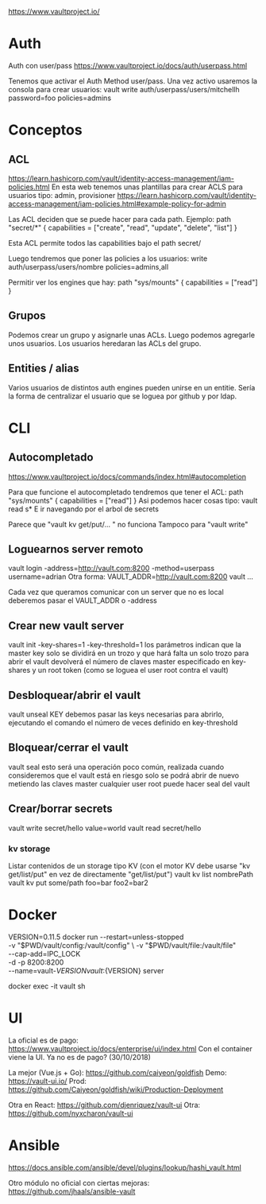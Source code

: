 https://www.vaultproject.io/

# Auth
Auth con user/pass
https://www.vaultproject.io/docs/auth/userpass.html

Tenemos que activar el Auth Method user/pass.
Una vez activo usaremos la consola para crear usuarios:
vault write auth/userpass/users/mitchellh password=foo policies=admins


# Conceptos

## ACL
https://learn.hashicorp.com/vault/identity-access-management/iam-policies.html
En esta web tenemos unas plantillas para crear ACLS para usuarios tipo: admin, provisioner
  https://learn.hashicorp.com/vault/identity-access-management/iam-policies.html#example-policy-for-admin


Las ACL deciden que se puede hacer para cada path.
Ejemplo:
path "secret/*" {
  capabilities = ["create", "read", "update", "delete", "list"]
}

Esta ACL permite todos las capabilities bajo el path secret/

Luego tendremos que poner las policies a los usuarios:
write auth/userpass/users/nombre policies=admins,all


Permitir ver los engines que hay:
path "sys/mounts"
{
  capabilities = ["read"]
}


## Grupos
Podemos crear un grupo y asignarle unas ACLs.
Luego podemos agregarle unos usuarios.
Los usuarios heredaran las ACLs del grupo.


## Entities / alias
Varios usuarios de distintos auth engines pueden unirse en un entitie.
Sería la forma de centralizar el usuario que se loguea por github y por ldap.



# CLI

## Autocompletado
https://www.vaultproject.io/docs/commands/index.html#autocompletion

Para que funcione el autocompletado tendremos que tener el ACL:
path "sys/mounts" {
    capabilities = ["read"]
}
Asi podemos hacer cosas tipo:
vault read s*<TAB>
E ir navegando por el arbol de secrets

Parece que "vault kv get/put/... <TAB>" no funciona
Tampoco para "vault write"


## Loguearnos server remoto
vault login -address=http://vault.com:8200 -method=userpass username=adrian
Otra forma:
VAULT_ADDR=http://vault.com:8200 vault ...

Cada vez que queramos comunicar con un server que no es local deberemos pasar el VAULT_ADDR o -address

## Crear new vault server
vault init -key-shares=1 -key-threshold=1
  los parámetros indican que la master key solo se dividirá en un trozo y que hará falta un solo trozo para abrir el vault
  devolverá el número de claves master especificado en key-shares y un root token (como se loguea el user root contra el vault)


## Desbloquear/abrir el vault
vault unseal KEY
  debemos pasar las keys necesarias para abrirlo, ejecutando el comando el número de veces definido en key-threshold

## Bloquear/cerrar el vault
vault seal
  esto será una operación poco común, realizada cuando consideremos que el vault está en riesgo
  solo se podrá abrir de nuevo metiendo las claves master
  cualquier user root puede hacer seal del vault


## Crear/borrar secrets
vault write secret/hello value=world
vault read secret/hello

### kv storage
Listar contenidos de un storage tipo KV (con el motor KV debe usarse "kv get/list/put" en vez de directamente "get/list/put")
vault kv list nombrePath
vault kv put some/path foo=bar foo2=bar2


# Docker
VERSION=0.11.5
docker run --restart=unless-stopped \
  -v "$PWD/vault/config:/vault/config" \
  -v "$PWD/vault/file:/vault/file" \
  --cap-add=IPC_LOCK \
  -d -p 8200:8200 \
  --name=vault-${VERSION} vault:${VERSION} server

docker exec -it vault sh



# UI
La oficial es de pago: https://www.vaultproject.io/docs/enterprise/ui/index.html
Con el container viene la UI. Ya no es de pago? (30/10/2018)

La mejor (Vue.js + Go): https://github.com/caiyeon/goldfish
Demo: https://vault-ui.io/
Prod: https://github.com/Caiyeon/goldfish/wiki/Production-Deployment

Otra en React: https://github.com/djenriquez/vault-ui
Otra: https://github.com/nyxcharon/vault-ui



# Ansible
https://docs.ansible.com/ansible/devel/plugins/lookup/hashi_vault.html

Otro módulo no oficial con ciertas mejoras: https://github.com/jhaals/ansible-vault
